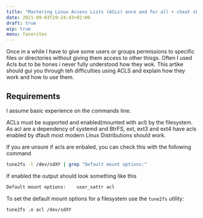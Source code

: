 ```yaml
---
title: "Mastering Linux Access Lists (ACLs) once and for all + cheat sheet"
date: 2021-09-03T19:24:43+02:00
draft: true
wip: true
menu: favorites
---
```


Once in a while I have to give some users or groups permissions to specific files or directories without giving them access to other thisgs. Often I used Acls but to be hones i never fully understood how they wok. This artike should gui you through
teh difficulties using ACLS and explain how they work and  how to use them.

## Requirements

I assume basic experience on the commands line.

ACLs must be supported and enabled(mounted with acl) by the filesystem. As acl are a dependency of systemd and BtrFS, ext, ext3 and ext4 have acls enabled by dfault most modern Linux Distributions should work.

If you are unsure if acls are enbaled, you can check this with the following command

```bash
tune2fs -l /dev/sdXY | grep "Default mount options:"
```

If enabled the output should look something like this

```bash
Default mount options:    user_xattr acl
```

To set the default mount options for a filesystem use the `tune2fs` utility:

```bash
tune2fs .o acl /dev/sdXY
```
